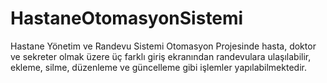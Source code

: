 # HastaneOtomasyonSistemi
Hastane Yönetim ve Randevu Sistemi Otomasyon Projesinde
hasta, doktor ve sekreter olmak üzere üç farklı giriş ekranından randevulara ulaşılabilir, ekleme, silme, düzenleme ve güncelleme gibi işlemler yapılabilmektedir. 

